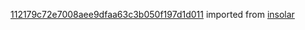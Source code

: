 [112179c72e7008aee9dfaa63c3b050f197d1d011](https://github.com/insolar/insolar/commit/112179c72e7008aee9dfaa63c3b050f197d1d011) imported from [insolar](https://github.com/insolar/insolar)
